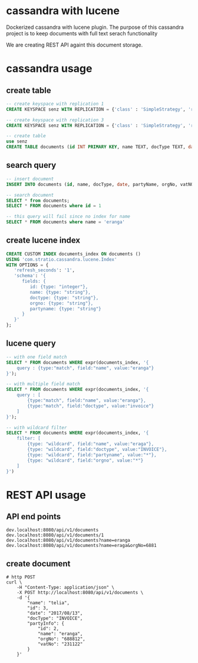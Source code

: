 # cassandra with lucene

Dockerized cassandra with lucene plugin. The purpose of this cassandra project 
is to keep documents with full text serach functionality  

We are creating REST API againt this document storage. 

# cassandra usage

## create table
```sql
-- create keyspace with replication 1
CREATE KEYSPACE senz WITH REPLICATION = {'class' : 'SimpleStrategy', 'replication_factor': 1};

-- create keyspace with replication 3
CREATE KEYSPACE senz WITH REPLICATION = {'class' : 'SimpleStrategy', 'replication_factor': 3};

-- create table
use senz
CREATE TABLE documents (id INT PRIMARY KEY, name TEXT, docType TEXT, date TEXT, partyName TEXT, orgNo TEXT, vatNo TEXT);
```

## search query
```sql
-- insert document 
INSERT INTO documents (id, name, docType, date, partyName, orgNo, vatNO) VALUES (1, 'eranga', 'INVOICE', '2017/07/25', 'telia', '4422333', '783333')

-- search document
SELECT * from documents;
SELECT * FROM documents where id = 1

-- this query will fail since no index for name
SELECT * FROM documents where name = 'eranga' 
```

## create lucene index

```sql
CREATE CUSTOM INDEX documents_index ON documents ()
USING 'com.stratio.cassandra.lucene.Index'
WITH OPTIONS = {
   'refresh_seconds': '1',
   'schema': '{
      fields: {
         id: {type: "integer"},
         name: {type: "string"},
         doctype: {type: "string"},
         orgno: {type: "string"},
         partyname: {type: "string"}
      }
   }'
};
```

## lucene query
```sql
-- with one field match
SELECT * FROM documents WHERE expr(documents_index, '{
    query : {type:"match", field:"name", value:"eranga"}
}');

-- with multiple field match
SELECT * FROM documents WHERE expr(documents_index, '{
    query : [
        {type:"match", field:"name", value:"eranga"},
        {type:"match", field:"doctype", value:"invoice"}
    ]
}');

-- with wildcard filter
SELECT * FROM documents WHERE expr(documents_index, '{
    filter: [
        {type: "wildcard", field:"name", value:"eraga"}, 
        {type: "wildcard", field:"doctype", value:"INVOICE"}, 
        {type: "wildcard", field:"partyname", value:"*"}, 
        {type: "wildcard", field:"orgno", value:"*"}
    ]
}')
```

# REST API usage 

## API end points
```
dev.localhost:8080/api/v1/documents
dev.localhost:8080/api/v1/documents/1
dev.localhost:8080/api/v1/documents?name=eranga
dev.localhost:8080/api/v1/documents?name=eraga&orgNo=6881
```

## create document 
```
# http POST 
curl \
    -H "Content-Type: application/json" \
    -X POST http://localhost:8080/api/v1/documents \
    -d '{
        "name": "telia",
        "id": 3,
        "date": "2017/08/13",
        "docType": "INVOICE",
        "partyInfo": {
            "id": 2,
            "name": "eranga",
            "orgNo": "688812",
            "vatNo": "231122"
        }
    }'
```

